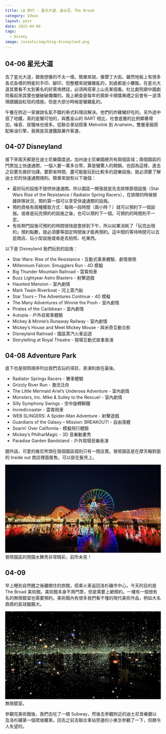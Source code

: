 ```yaml
---
title: LA 旅行 - 星光大道、迪士尼、The Broad
category: Ideas
layout: post
date: 2025-04-06
tags:
  - Disney
image: /assets/img/blog-disneyland.png
---
```

## 04-06 星光大道

去了星光大道，跟我想像的不太一樣。簡單來說，像墾丁大街。雖然地板上有很多各式各樣的明星的手印、腳印，但整體來說蠻雜亂的，到處都是小攤販。在星光大道其實看不太到著名的好萊塢標誌，必須再搭車上山去某個看。杜比劇院跟中國劇院看起來其實也蠻破破爛爛的。我上網查是每年的奧斯卡頒獎典禮之前會有一波清理跟鋪設紅毯的措施，但是大部分時候是蠻雜亂的。

午餐在附近一家據說名氣不錯的泰式料理店解決。他們的炸雞蠻好吃的。另外途中搭了地鐵，真的是蠻可怕的，與舊金山的 BART 相比，社會底層的比例顯著增加，噪音、尿騷味也很多。從聯合車站搭乘 Metrolink 到 Anaheim，雙層車廂搭配柴油引擎，我猜是貨運鐵路兼作客運。

## 04-07 Disneyland

接下來兩天都是在迪士尼樂園度過。加州迪士尼樂園總共有兩個區域；兩個園區的門票加上快速通關，一個人要一萬多台幣，算是蠻驚人的開銷。也因為這樣，進去之前要先做好功課。要節省時間、盡可能能玩到比較多的遊樂設施，就必須要了解迪士尼的快速通關規則。簡單來說有以下幾個：

- 最好玩的設施不提供快速通關。所以園區一開張就是先去排隊那個設施（Star Wars Rise of the Resistance / Radiator Spring Racers），在排隊的時候根據排隊狀況，預約第一個可以享受快速通關的設施。
- 預約資格有兩種獲取方式：每隔一段時間（兩小時？）就可以預約下一個設施。或者是玩完預約的設施之後，也可以預約下一個。可預約的時間則不一定。
- 有些熱門設施可預約的時間很快就會排到下午，所以如果消耗了「玩完出現的」預約點數，就必須要等固定時間後才能再預約。這中間的等待時間可以去逛商店、玩小型設施或者是去拍照、吃東西。

以下是 Disneyland 我們玩到的設施：

- Star Wars: Rise of the Resistance - 互動式乘車體驗、劇情冒險
- Millennium Falcon: Smugglers Run - 4D 模擬
- Big Thunder Mountain Railroad - 雲霄飛車
- Buzz Lightyear Astro Blasters - 射擊遊戲
- Haunted Mansion - 室內劇情
- Mark Twain Riverboat - 河上蒸汽船
- Star Tours – The Adventures Continue - 4D 模擬
- The Many Adventures of Winnie the Pooh - 室內劇情
- Pirates of the Caribbean - 室內劇情
- Autopia - 戶外自駕車體驗
- Mickey & Minnie’s Runaway Railway - 室內劇情
- Mickey’s House and Meet Mickey Mouse  - 與米奇互動合影
- Disneyland Railroad - 園區蒸汽火車巡遊
- Storytelling at Royal Theatre - 現場互動式故事表演

## 04-08 Adventure Park

底下也是按照順序列出我們去玩的項目，表演則放在最後。

- Radiator Springs Racers - 賽車體驗
- Grizzly River Run  - 激流泛舟
- The Little Mermaid Ariel’s Undersea Adventure - 室內劇情
- Monsters, Inc. Mike & Sulley to the Rescue! - 室內劇情
- Silly Symphony Swings - 空中旋轉鞦韆
- Incredicoaster - 雲霄飛車
- WEB SLINGERS: A Spider-Man Adventure - 射擊遊戲
- Guardians of the Galaxy – Mission: BREAKOUT! - 自由落體
- Soarin’ Over California - 模擬飛行體驗
- Mickey’s PhilharMagic - 3D 音樂動畫秀
- Paradise Garden Bandstand - 戶外現場音樂表演

題外話，可愛的維尼熊頭在兩個園區個別只有一間店賣。冒險園區是在摩天輪對面的 Inside out 商店裡面販售。可以掛在髮夾上。

![Disney](/assets/img/blog-disneyland.png)
冒險園區的閉園水舞秀非常精彩，前所未見！

## 04-09

早上睡到自然醒之後離開住的旅館，搭乘火車返回洛杉磯市中心。今天的目的是 The Broad 美術館。美術館本身不用門票，但是需要上網預約。一樓有一個很有名的無限鏡室也需要預約。美術館內有很多我們看不懂的現代美術作品，例如大名鼎鼎的氣球臘腸犬。

![Broad](/assets/img/blog-broad.png)
無限鏡室。

參觀完美術館後，我們去吃了一頓 Subway，然後去參觀附近的迪士尼音樂廳以及洛杉磯第一個爬坡纜車。回去之前去聯合車站旁邊的小東京參觀了一下，但頗令人失望的。